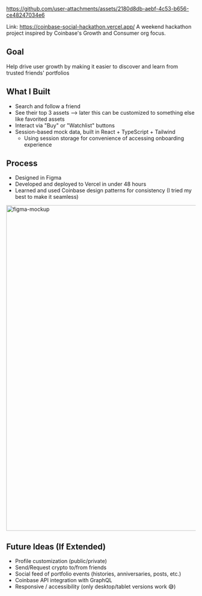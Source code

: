 

https://github.com/user-attachments/assets/2180d8db-aebf-4c53-b656-ce48247034e6


Link: https://coinbase-social-hackathon.vercel.app/
A weekend hackathon project inspired by Coinbase's Growth and Consumer org focus.

## Goal

 Help drive user growth by making it easier to discover and learn from trusted friends' portfolios

## What I Built

- Search and follow a friend
- See their top 3 assets --> later this can be customized to something else like favorited assets
- Interact via "Buy" or "Watchlist" buttons
- Session-based mock data, built in React + TypeScript + Tailwind
  - Using session storage for convenience of accessing onboarding experience

## Process

- Designed in Figma
- Developed and deployed to Vercel in under 48 hours
- Learned and used Coinbase design patterns for consistency (I tried my best to make it seamless)

<img width="867" alt="figma-mockup" src="https://github.com/user-attachments/assets/09f28e77-389f-4e01-bd45-17812ecbbf09" />

## Future Ideas (If Extended)

- Profile customization (public/private)
- Send/Request crypto to/from friends
- Social feed of portfolio events (histories, anniversaries, posts, etc.)
- Coinbase API integration with GraphQL
- Responsive / accessibility (only desktop/tablet versions work 😅)

